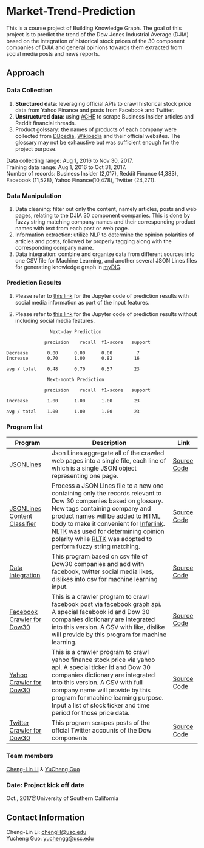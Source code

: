 # Market-Trend-Prediction

This is a course project of Building Knowledge Graph. The goal of this project is to predict the trend of the Dow Jones Industrial Average (DJIA) based on the integration of historical stock prices of the 30 component companies of DJIA and general opinions towards them extracted from social media posts and news reports.

## Approach

### Data Collection

1. **Sturctured data**: leveraging official APIs to crawl historical stock price data from Yahoo Finance and posts from Facebook and Twitter.
2. **Unstructured data**: using [ACHE](https://github.com/ViDA-NYU/ache) to scrape Business Insider articles and Reddit financial threads.
3. Product golssary: the names of products of each company were collected from [DBpedia](http://wiki.dbpedia.org), [Wikipedia](https://www.wikipedia.org) and their official websites. The glossary may not be exhaustive but was sufficient enough for the project purpose.

Data collecting range: Aug 1, 2016 to Nov 30, 2017.  
Training data range: Aug 1, 2016 to Oct 31, 2017.  
Number of records: Business Insider (2,017), Reddit Finance (4,383), Facebook (11,528), Yahoo Finance(10,478), Twitter (24,271).

### Data Manipulation

1. Data cleaning: filter out only the content, namely articles, posts and web pages, relating to the DJIA 30 component companies. This is done by fuzzy string matching company names and their corresponding product names with text from each post or web page.
2. Information extraction: utilize NLP to determine the opinion polarities of articles and posts, followed by properly tagging along with the corresponding company name.
3. Data integration: combine and organize data from different sources into one CSV file for Machine Learning, and another several JSON Lines files for generating knowledge graph in [myDIG](https://github.com/usc-isi-i2/dig-etl-engine).

### Prediction Results
1. Please refer to [this link](https://github.com/Cheng-Lin-Li/Market-Trend-Prediction/blob/master/source/Dow%20Jones%20Industrial%20Average%20Prediction%20with%20Media%20Channel%20Info-with%20Social%20Info.ipynb) for the Jupyter code of prediction results with social media information as part of the input features.

2. Please refer to [this link](https://github.com/Cheng-Lin-Li/Market-Trend-Prediction/blob/master/source/Dow%20Jones%20Industrial%20Average%20Prediction%20without%20Social%20media%20data.ipynb) for the Jupyter code of prediction results without including social media features.

```text
                Next-day Prediction

              precision    recall  f1-score   support

Decrease       0.00      0.00      0.00         7
Increase       0.70      1.00      0.82        16

avg / total    0.48      0.70      0.57        23

               Next-month Prediction

              precision    recall  f1-score   support

Increase       1.00      1.00      1.00        23

avg / total    1.00      1.00      1.00        23 
```

### Program list

|Program|Description|Link|
|------|------|--------|
|[JSONLines](https://github.com/Cheng-Lin-Li/KnowledgeGraph/tree/master/CDR_JSONLines)|Json Lines aggregate all of the crawled web pages into a single file, each line of which is a single JSON object representing one page.| [Source Code](https://github.com/Cheng-Lin-Li/KnowledgeGraph/blob/master/CDR_JSONLines/jsonlines.py)|
|[JSONLines Content Classifier](https://github.com/Cheng-Lin-Li/Market-Trend-Prediction/blob/master/source/classify.py)|Process a JSON Lines file to a new one containing only the records relevant to Dow 30 companies based on glossary. New tags containing company and product names will be added to HTML body to make it convenient for [Inferlink](https://github.com/inferlink/extraction). [NLTK](http://www.nltk.org) was used for determining opinion polarity while [RLTK](https://github.com/usc-isi-i2/rltk) was adopted to perform fuzzy string matching.|[Source Code](https://github.com/Cheng-Lin-Li/Market-Trend-Prediction/blob/master/source/classify.py)|
|[Data Integration](https://github.com/Cheng-Lin-Li/Market-Trend-Prediction/blob/master/source/dataintegration.py)| This program based on csv file of Dow30 companies and add with facebook, twitter social media likes, dislikes into csv for machine learning input. |[Source Code](https://github.com/Cheng-Lin-Li/Market-Trend-Prediction/blob/master/source/dataintegration.py)|
|[Facebook Crawler for Dow30](https://github.com/Cheng-Lin-Li/Market-Trend-Prediction/blob/master/source/facebook-crawler-dow30.py)| This is a crawler program to crawl facebook post via facebook graph api. A special facebook id and Dow 30 companies dictionary are integrated into this version. A CSV with like, dislike will provide by this program for machine learning. |[Source Code](https://github.com/Cheng-Lin-Li/Market-Trend-Prediction/blob/master/source/facebook-crawler-dow30.py)|
|[Yahoo Crawler for Dow30](https://github.com/Cheng-Lin-Li/Market-Trend-Prediction/blob/master/source/yahoo_quote_crawler.py)| This is a crawler program to crawl yahoo finance stock price via yahoo api. A special ticker id and Dow 30 companies dictionary are integrated into this version. A CSV with full company name will provide by this program for machine learning purpose. Input a list of stock ticker and time period for those price data. |[Source Code](https://github.com/Cheng-Lin-Li/Market-Trend-Prediction/blob/master/source/yahoo_quote_crawler.py)|
|[Twitter Crawler for Dow30](https://github.com/Cheng-Lin-Li/Market-Trend-Prediction/blob/master/source/tweetScraper.py)| This program scrapes posts of the offcial Twitter accounts of the Dow components |[Source Code](https://github.com/Cheng-Lin-Li/Market-Trend-Prediction/blob/master/source/tweetScraper.py)|

### Team members

[Cheng-Lin Li](https://github.com/Cheng-Lin-Li/) & [YuCheng Guo](https://github.com/li0near)

### Date: Project kick off date

Oct., 2017@University of Southern California

## Contact Information

Cheng-Lin Li: chenglil@usc.edu  
Yucheng Guo: yuchengg@usc.edu
